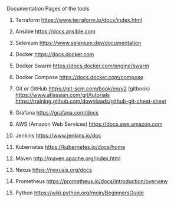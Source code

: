 Documentation Pages of the tools

1) Terraform
https://www.terraform.io/docs/index.html

2) Ansible
https://docs.ansible.com

3) Selenium
https://www.selenium.dev/documentation

4) Docker
https://docs.docker.com

5) Docker Swarm
https://docs.docker.com/engine/swarm

6) Docker Compose
https://docs.docker.com/compose

7) Git or GitHub
https://git-scm.com/book/en/v2 (gitbook)
https://www.atlassian.com/git/tutorials
https://training.github.com/downloads/github-git-cheat-sheet

8) Grafana
https://grafana.com/docs

9) AWS (Amazon Web Services)
https://docs.aws.amazon.com

10) Jenkins
https://www.jenkins.io/doc

11) Kubernetes
https://kubernetes.io/docs/home

12) Maven
http://maven.apache.org/index.html

13) Nexus
https://nexusjs.org/docs

14) Prometheus
https://prometheus.io/docs/introduction/overview

15) Python
https://wiki.python.org/moin/BeginnersGuide